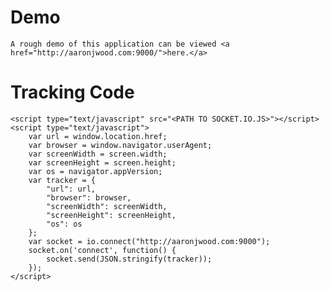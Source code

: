 # Demo
	A rough demo of this application can be viewed <a href="http://aaronjwood.com:9000/">here.</a>

# Tracking Code

	<script type="text/javascript" src="<PATH TO SOCKET.IO.JS>"></script>
	<script type="text/javascript">
		var url = window.location.href;
		var browser = window.navigator.userAgent;
		var screenWidth = screen.width;
		var screenHeight = screen.height;
		var os = navigator.appVersion;
		var tracker = {
			"url": url,
			"browser": browser,
			"screenWidth": screenWidth,
			"screenHeight": screenHeight,
			"os": os
		};
		var socket = io.connect("http://aaronjwood.com:9000");
		socket.on('connect', function() {
			socket.send(JSON.stringify(tracker));
		});
	</script>

